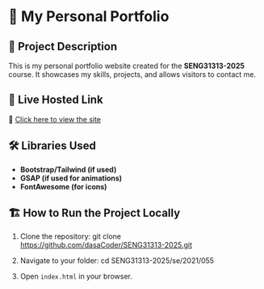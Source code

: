 # 🎨 My Personal Portfolio

## 📌 Project Description
This is my personal portfolio website created for the **SENG31313-2025** course. It showcases my skills, projects, and allows visitors to contact me.

## 🚀 Live Hosted Link
🔗 [Click here to view the site](https://your-hosted-site.com)

## 🛠️ Libraries Used

- **Bootstrap/Tailwind (if used)**
- **GSAP (if used for animations)**
- **FontAwesome (for icons)**

## 🏗️ How to Run the Project Locally

1. Clone the repository:
   git clone https://github.com/dasaCoder/SENG31313-2025.git
2. Navigate to your folder:
   cd SENG31313-2025/se/2021/055

3. Open `index.html` in your browser.

